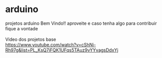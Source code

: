 # arduino
projetos arduino
Bem Vindo!! aproveite e caso tenha algo para contribuir fique a vontade<br/>
<br>
Video dos projetos base <br/>
https://www.youtube.com/watch?v=cShNi-Rh97g&list=PL_KsQ7iFQK1UFqs5TAuz9vYYvagsDdxYj

